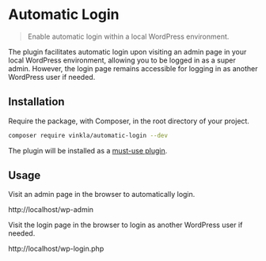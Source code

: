 # Automatic Login

> Enable automatic login within a local WordPress environment.

The plugin facilitates automatic login upon visiting an admin page in your local WordPress environment, allowing you to be logged in as a super admin. However, the login page remains accessible for logging in as another WordPress user if needed.

## Installation

Require the package, with Composer, in the root directory of your project.

```sh
composer require vinkla/automatic-login --dev
```

The plugin will be installed as a [must-use plugin](https://github.com/vinkla/wordplate#must-use-plugins).

## Usage

Visit an admin page in the browser to automatically login.

http://localhost/wp-admin 

Visit the login page in the browser to login as another WordPress user if needed.

http://localhost/wp-login.php
